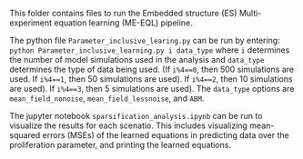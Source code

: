This folder contains files to run the Embedded structure (ES) Multi-experiment equation learning (ME-EQL) pipeline. 

The python file `Parameter_inclusive_learing.py` can be run by entering: ```python Parameter_inclusive_learning.py i data_type``` where `i` determines the number of model simulations used in the analysis and `data_type` determines the type of data being used. (If `i%4==0`, then 500 simulations are used. If `i%4==1`, then 50 simulations are used). If `i%4==2`, then 10 simulations are used). If `i%4==3`, then 5 simulations are used). The `data_type` options are `mean_field_nonoise`, `mean_field_lessnoise`, and `ABM`.

The jupyter notebook `sparsification_analysis.ipynb` can be run to visualize the results for each scenatio. This includes visualizing mean-squared errors (MSEs) of the learned equations in predicting data over the proliferation parameter, and printing the learned equations.